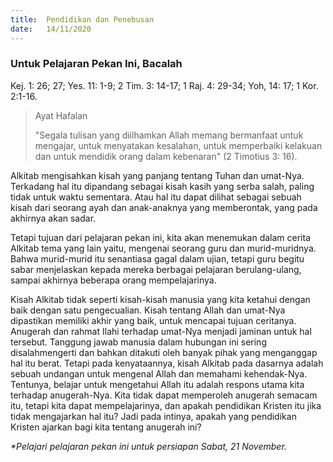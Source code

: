 ```yaml
---
title:  Pendidikan dan Penebusan
date:   14/11/2020
---
```


### Untuk Pelajaran Pekan Ini, Bacalah
Kej. 1: 26; 27; Yes. 11: 1-9; 2 Tim. 3: 14-17; 1 Raj. 4: 29-34; Yoh, 14: 17; 1 Kor. 2:1-16.

> <p>Ayat Hafalan</p>
> "Segala tulisan yang diilhamkan Allah memang bermanfaat untuk mengajar, untuk menyatakan kesalahan, untuk memperbaiki kelakuan dan untuk mendidik orang dalam kebenaran" (2 Timotius 3: 16).

Alkitab mengisahkan kisah yang panjang tentang Tuhan dan umat-Nya. Terkadang hal itu dipandang sebagai kisah kasih yang serba salah, paling tidak untuk waktu sementara. Atau hal itu dapat dilihat sebagai sebuah kisah dari seorang ayah dan anak-anaknya yang memberontak, yang pada akhirnya akan sadar. 

Tetapi tujuan dari pelajaran pekan ini, kita akan menemukan dalam cerita Alkitab tema yang lain yaitu, mengenai seorang guru dan murid-muridnya. Bahwa murid-murid itu senantiasa gagal dalam ujian, tetapi guru begitu sabar menjelaskan kepada mereka berbagai pelajaran berulang-ulang, sampai akhirnya beberapa orang mempelajarinya. 

Kisah Alkitab tidak seperti kisah-kisah manusia yang kita ketahui dengan baik dengan satu pengecualian. Kisah tentang Allah dan umat-Nya dipastikan memiliki akhir yang baik, untuk mencapai tujuan ceritanya. Anugerah dan rahmat Ilahi terhadap umat-Nya menjadi jaminan untuk hal tersebut. Tanggung jawab manusia dalam hubungan ini sering disalahmengerti dan bahkan ditakuti oleh banyak pihak yang menganggap hal itu berat. Tetapi pada kenyataannya, kisah Alkitab pada dasarnya adalah sebuah undangan untuk mengenal Allah dan memahami kehendak-Nya. Tentunya, belajar untuk mengetahui Allah itu adalah respons utama kita terhadap anugerah-Nya. Kita tidak dapat memperoleh anugerah semacam itu, tetapi kita dapat mempelajarinya, dan apakah pendidikan Kristen itu jika tidak mengajarkan hal itu? Jadi pada intinya, apakah yang pendidikan Kristen ajarkan bagi kita tentang anugerah ini?

_*Pelajari pelajaran pekan ini untuk persiapan Sabat, 21 November._